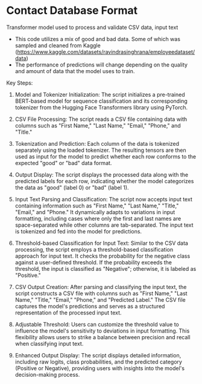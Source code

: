 # Contact Database Format
Transformer model used to process and validate CSV data, input text
* This code utilizes a mix of good and bad data. Some of which was sampled and cleaned from Kaggle (https://www.kaggle.com/datasets/ravindrasinghrana/employeedataset/data)
* The performance of predictions will change depending on the quality and amount of data that the model uses to train.

Key Steps:

1. Model and Tokenizer Initialization:
The script initializes a pre-trained BERT-based model for sequence classification and its corresponding tokenizer from the Hugging Face Transformers library using PyTorch.

2. CSV File Processing:
The script reads a CSV file containing data with columns such as "First Name," "Last Name," "Email," "Phone," and "Title."

3. Tokenization and Prediction:
Each column of the data is tokenized separately using the loaded tokenizer. The resulting tensors are then used as input for the model to predict whether each row conforms to the expected "good" or "bad" data format.

4. Output Display:
The script displays the processed data along with the predicted labels for each row, indicating whether the model categorizes the data as "good" (label 0) or "bad" (label 1).

5. Input Text Parsing and Classification: The script now accepts input text containing information such as "First Name," "Last Name," "Title," "Email," and "Phone." It dynamically adapts to variations in input formatting, including cases where only the first and last names are space-separated while other columns are tab-separated. The input text is tokenized and fed into the model for predictions.

6. Threshold-based Classification for Input Text: Similar to the CSV data processing, the script employs a threshold-based classification approach for input text. It checks the probability for the negative class against a user-defined threshold. If the probability exceeds the threshold, the input is classified as "Negative"; otherwise, it is labeled as "Positive."

7. CSV Output Creation: After parsing and classifying the input text, the script constructs a CSV file with columns such as "First Name," "Last Name," "Title," "Email," "Phone," and "Predicted Label." The CSV file captures the model's predictions and serves as a structured representation of the processed input text.

8. Adjustable Threshold: Users can customize the threshold value to influence the model's sensitivity to deviations in input formatting. This flexibility allows users to strike a balance between precision and recall when classifying input text.

9. Enhanced Output Display: The script displays detailed information, including raw logits, class probabilities, and the predicted category (Positive or Negative), providing users with insights into the model's decision-making process.
